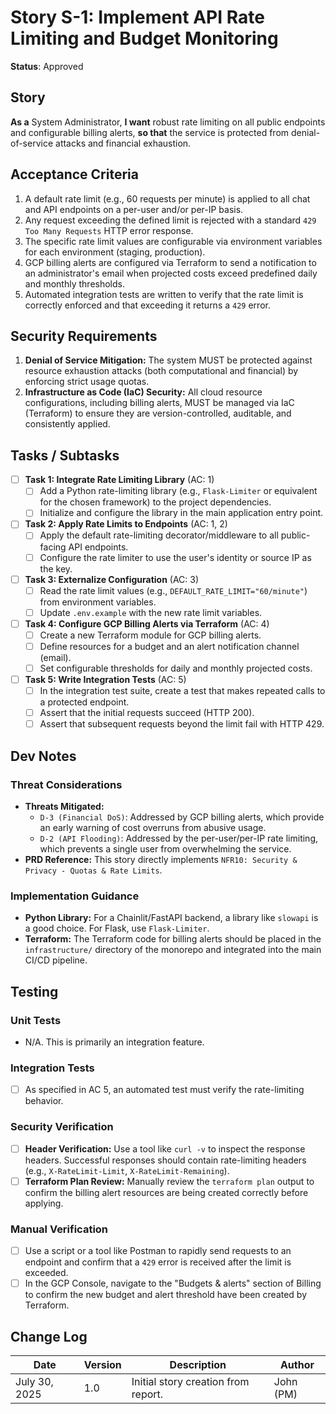 # Story S-1: Implement API Rate Limiting and Budget Monitoring

**Status**: Approved

## Story

**As a** System Administrator,
**I want** robust rate limiting on all public endpoints and configurable billing alerts,
**so that** the service is protected from denial-of-service attacks and financial exhaustion.

## Acceptance Criteria

1.  A default rate limit (e.g., 60 requests per minute) is applied to all chat and API endpoints on a per-user and/or per-IP basis.
2.  Any request exceeding the defined limit is rejected with a standard `429 Too Many Requests` HTTP error response.
3.  The specific rate limit values are configurable via environment variables for each environment (staging, production).
4.  GCP billing alerts are configured via Terraform to send a notification to an administrator's email when projected costs exceed predefined daily and monthly thresholds.
5.  Automated integration tests are written to verify that the rate limit is correctly enforced and that exceeding it returns a `429` error.

## Security Requirements

1.  **Denial of Service Mitigation:** The system MUST be protected against resource exhaustion attacks (both computational and financial) by enforcing strict usage quotas.
2.  **Infrastructure as Code (IaC) Security:** All cloud resource configurations, including billing alerts, MUST be managed via IaC (Terraform) to ensure they are version-controlled, auditable, and consistently applied.

## Tasks / Subtasks

-   [ ] **Task 1: Integrate Rate Limiting Library** (AC: 1)
    -   [ ] Add a Python rate-limiting library (e.g., `Flask-Limiter` or equivalent for the chosen framework) to the project dependencies.
    -   [ ] Initialize and configure the library in the main application entry point.
-   [ ] **Task 2: Apply Rate Limits to Endpoints** (AC: 1, 2)
    -   [ ] Apply the default rate-limiting decorator/middleware to all public-facing API endpoints.
    -   [ ] Configure the rate limiter to use the user's identity or source IP as the key.
-   [ ] **Task 3: Externalize Configuration** (AC: 3)
    -   [ ] Read the rate limit values (e.g., `DEFAULT_RATE_LIMIT="60/minute"`) from environment variables.
    -   [ ] Update `.env.example` with the new rate limit variables.
-   [ ] **Task 4: Configure GCP Billing Alerts via Terraform** (AC: 4)
    -   [ ] Create a new Terraform module for GCP billing alerts.
    -   [ ] Define resources for a budget and an alert notification channel (email).
    -   [ ] Set configurable thresholds for daily and monthly projected costs.
-   [ ] **Task 5: Write Integration Tests** (AC: 5)
    -   [ ] In the integration test suite, create a test that makes repeated calls to a protected endpoint.
    -   [ ] Assert that the initial requests succeed (HTTP 200).
    -   [ ] Assert that subsequent requests beyond the limit fail with HTTP 429.

## Dev Notes

### Threat Considerations

* **Threats Mitigated:**
    * `D-3 (Financial DoS)`: Addressed by GCP billing alerts, which provide an early warning of cost overruns from abusive usage.
    * `D-2 (API Flooding)`: Addressed by the per-user/per-IP rate limiting, which prevents a single user from overwhelming the service.
* **PRD Reference:** This story directly implements `NFR10: Security & Privacy - Quotas & Rate Limits`.

### Implementation Guidance

* **Python Library:** For a Chainlit/FastAPI backend, a library like `slowapi` is a good choice. For Flask, use `Flask-Limiter`.
* **Terraform:** The Terraform code for billing alerts should be placed in the `infrastructure/` directory of the monorepo and integrated into the main CI/CD pipeline.

## Testing

### Unit Tests

* N/A. This is primarily an integration feature.

### Integration Tests

-   [ ] As specified in AC 5, an automated test must verify the rate-limiting behavior.

### Security Verification

-   [ ] **Header Verification:** Use a tool like `curl -v` to inspect the response headers. Successful responses should contain rate-limiting headers (e.g., `X-RateLimit-Limit`, `X-RateLimit-Remaining`).
-   [ ] **Terraform Plan Review:** Manually review the `terraform plan` output to confirm the billing alert resources are being created correctly before applying.

### Manual Verification

-   [ ] Use a script or a tool like Postman to rapidly send requests to an endpoint and confirm that a `429` error is received after the limit is exceeded.
-   [ ] In the GCP Console, navigate to the "Budgets & alerts" section of Billing to confirm the new budget and alert threshold have been created by Terraform.

## Change Log

| Date          | Version | Description                   | Author      |
|---------------|---------|-------------------------------|-------------|
| July 30, 2025 | 1.0     | Initial story creation from report. | John (PM)   |